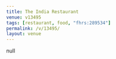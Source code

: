 ```yaml
---
title: The India Restaurant
venue: v13495
tags: [restaurant, food, "fhrs:289534"]
permalink: /v/13495/
layout: venue
---
```

null